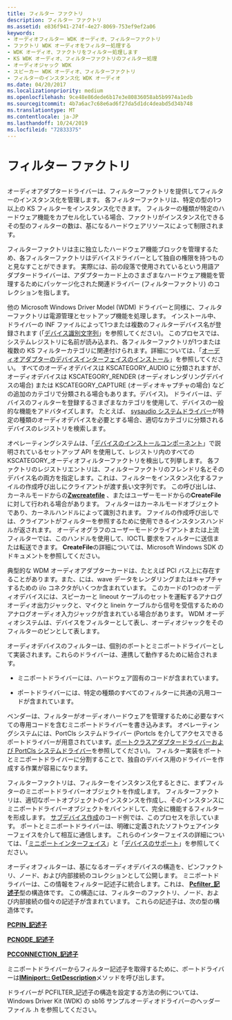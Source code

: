 ```yaml
---
title: フィルター ファクトリ
description: フィルター ファクトリ
ms.assetid: e836f941-274f-4e27-8069-753ef9ef2a06
keywords:
- オーディオフィルター WDK オーディオ、フィルターファクトリ
- ファクトリ WDK オーディオをフィルター処理する
- WDK オーディオ、ファクトリをフィルター処理します
- KS WDK オーディオ、フィルターファクトリのフィルター処理
- オーディオジャック WDK
- スピーカー WDK オーディオ、フィルターファクトリ
- フィルターのインスタンス化 WDK オーディオ
ms.date: 04/20/2017
ms.localizationpriority: medium
ms.openlocfilehash: 9ce48e86dede6b17e3e80836058ab5b9974a1edb
ms.sourcegitcommit: 4b7a6ac7c68e6ad6f27da5d1dc4deabd5d34b748
ms.translationtype: MT
ms.contentlocale: ja-JP
ms.lasthandoff: 10/24/2019
ms.locfileid: "72833375"
---
```

# <a name="filter-factories"></a>フィルター ファクトリ


## <span id="filter_factories"></span><span id="FILTER_FACTORIES"></span>


オーディオアダプタードライバーは、フィルターファクトリを提供してフィルターのインスタンス化を管理します。 各フィルターファクトリは、特定の型の1つ以上の KS フィルターをインスタンス化できます。 フィルターの種類が特定のハードウェア機能をカプセル化している場合、ファクトリがインスタンス化できるその型のフィルターの数は、基になるハードウェアリソースによって制限されます。

フィルターファクトリは主に独立したハードウェア機能ブロックを管理するため、各フィルターファクトリはデバイスドライバーとして独自の権限を持つものと見なすことができます。 実際には、前の段落で使用されているという用語アダプタードライバーは、アダプターカード上のさまざまなハードウェア機能を管理するためにパッケージ化された関連ドライバー (フィルターファクトリ) のコレクションを指します。

他の Microsoft Windows Driver Model (WDM) ドライバーと同様に、フィルターファクトリは電源管理とセットアップ機能を処理します。 インストール中、ドライバーの INF ファイルによって1つまたは複数のフィルターデバイス名が登録されます (「[デバイス識別文字列](https://docs.microsoft.com/windows-hardware/drivers/install/device-identification-strings)」を参照してください)。 このプロセスでは、システムレジストリに名前が読み込まれ、各フィルターファクトリが1つまたは複数の KS フィルターカテゴリに関連付けられます。詳細については、「[オーディオアダプターのデバイスインターフェイスのインストール](installing-device-interfaces-for-an-audio-adapter.md)」を参照してください。 すべてのオーディオデバイスは KSCATEGORY\_AUDIO に分類されますが、オーディオデバイスは KSCATEGORY\_RENDER (オーディオレンダリングデバイスの場合) または KSCATEGORY\_CAPTURE (オーディオキャプチャの場合) などの追加のカテゴリで分類される場合もあります。デバイス)。 ドライバーは、デバイスのフィルターを登録するさまざまなカテゴリを使用して、デバイスの一般的な機能をアドバタイズします。 たとえば、 [sysaudio システムドライバー](kernel-mode-wdm-audio-components.md#sysaudio_system_driver)が特定の種類のオーディオデバイスを必要とする場合、適切なカテゴリに分類されるデバイスのレジストリを検索します。

オペレーティングシステムは、「[デバイスのインストールコンポーネント](https://docs.microsoft.com/windows-hardware/drivers/install/system-provided-device-installation-components)」で説明されているセットアップ API を使用して、レジストリ内のすべての KSCATEGORY\_オーディオフィルターファクトリを検出して列挙します。 各ファクトリのレジストリエントリは、フィルターファクトリのフレンドリ名とそのデバイス名の両方を指定します。これは、フィルターをインスタンス化するファイルの作成呼び出しにクライアントが渡す長い文字列です。 この呼び出しは、カーネルモードからの[**Zwcreatefile**](https://docs.microsoft.com/windows-hardware/drivers/ddi/ntifs/nf-ntifs-ntcreatefile) 、またはユーザーモードからの**CreateFile**に対して行われる場合があります。 フィルターはカーネルモードオブジェクトであり、カーネルハンドルによって識別されます。 ファイルの作成呼び出しでは、クライアントがフィルターを参照するために使用できるインスタンスハンドルが返されます。 オーディオグラフのユーザーモードクライアントまたは上流フィルターでは、このハンドルを使用して、IOCTL 要求をフィルターに送信または転送できます。 **CreateFile**の詳細については、Microsoft Windows SDK のドキュメントを参照してください。

典型的な WDM オーディオアダプターカードは、たとえば PCI バス上に存在することがあります。また、には、wave データをレンダリングまたはキャプチャするための i/o コネクタがいくつか含まれています。 このカードの1つのオーディオデバイスには、スピーカーと lineout ケーブルのセットを運転するアナログオーディオ出力ジャックと、マイクと linein ケーブルから信号を受信するためのアナログオーディオ入力ジャックが含まれている場合があります。 WDM オーディオシステムは、デバイスをフィルターとして表し、オーディオジャックをそのフィルターのピンとして表します。

オーディオデバイスのフィルターは、個別のポートとミニポートドライバーとして実装されます。これらのドライバーは、連携して動作するために結合されます。

-   ミニポートドライバーには、ハードウェア固有のコードが含まれています。

-   ポートドライバーには、特定の種類のすべてのフィルターに共通の汎用コードが含まれています。

ベンダーは、フィルターがオーディオハードウェアを管理するために必要なすべての専用コードを含むミニポートドライバーを書き込みます。 オペレーティングシステムには、PortCls システムドライバー (Portcls を介してアクセスできるポートドライバーが用意されています。[ポートクラスアダプタードライバーおよび PortCls システムドライバー](kernel-mode-wdm-audio-components.md#port_class_adapter_driver_and_portcls_system_driver)を参照してください)。 フィルター実装をポートとミニポートドライバーに分割することで、独自のデバイス用のドライバーを作成する作業が容易になります。

フィルターファクトリは、フィルターをインスタンス化するときに、まずフィルターのミニポートドライバーオブジェクトを作成します。 フィルターファクトリは、適切なポートオブジェクトのインスタンスを作成し、そのインスタンスにミニポートドライバーオブジェクトをバインドして、完全に機能するフィルターを形成します。 [サブデバイス作成](subdevice-creation.md)のコード例では、このプロセスを示しています。 ポートとミニポートドライバーは、明確に定義されたソフトウェアインターフェイスを介して相互に通信します。 これらのインターフェイスの詳細については、「[ミニポートインターフェイス](miniport-interfaces.md)」と「[デバイスのサポート](supporting-a-device.md)」を参照してください。

オーディオフィルターは、基になるオーディオデバイスの構造を、ピンファクトリ、ノード、および内部接続のコレクションとして公開します。 ミニポートドライバーは、この情報をフィルター記述子に統合します。これは、 [**Pcfilter\_記述子**](https://docs.microsoft.com/windows-hardware/drivers/ddi/portcls/ns-portcls-pcfilter_descriptor)型の構造体です。 この構造には、フィルターのファクトリ、ノード、および内部接続の個々の記述子が含まれています。 これらの記述子は、次の型の構造体です。

[**PCPIN\_記述子**](https://docs.microsoft.com/windows-hardware/drivers/ddi/portcls/ns-portcls-pcpin_descriptor)

[**PCNODE\_記述子**](https://docs.microsoft.com/windows-hardware/drivers/ddi/portcls/ns-portcls-pcnode_descriptor)

[**PCCONNECTION\_記述子**](https://docs.microsoft.com/previous-versions/windows/hardware/drivers/ff537688(v=vs.85))

ミニポートドライバーからフィルター記述子を取得するために、ポートドライバーは[**IMiniport:: GetDescription**](https://docs.microsoft.com/windows-hardware/drivers/ddi/portcls/nf-portcls-iminiport-getdescription)メソッドを呼び出します。

ドライバーが PCFILTER\_記述子の構造を設定する方法の例については、Windows Driver Kit (WDK) の sb16 サンプルオーディオドライバーのヘッダーファイル .h を参照してください。

 

 




